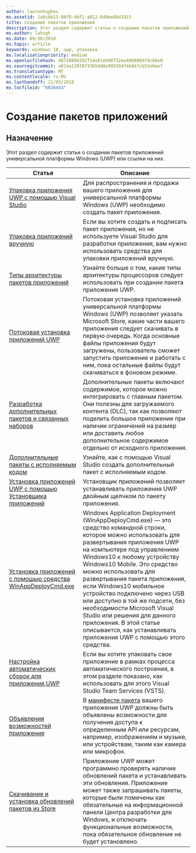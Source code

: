 ```yaml
---
author: laurenhughes
ms.assetid: 1abcbb13-80f0-4bf1-a812-649ee8bd1915
title: Создание пакетов приложений
description: Этот раздел содержит статьи о создании пакетов приложений универсальной платформы Windows (UWP) или ссылки на них.
ms.author: lahugh
ms.date: 09/30/2018
ms.topic: article
keywords: windows 10, uwp, упаковка
ms.localizationpriority: medium
ms.openlocfilehash: d8728094292f1de81eb90752ee496090df4cb6e0
ms.sourcegitcommit: e814a13978f33654d8e995584f4b047cb53e0aef
ms.translationtype: MT
ms.contentlocale: ru-RU
ms.lasthandoff: 11/05/2018
ms.locfileid: "6026443"
---
```

# <a name="packaging-apps"></a>Создание пакетов приложений


## <a name="purpose"></a>Назначение

Этот раздел содержит статьи о создании пакетов приложений универсальной платформы Windows (UWP) или ссылки на них.

| Статья | Описание |
|-------|-------------|
| [Упаковка приложения UWP с помощью Visual Studio](packaging-uwp-apps.md) | Для распространения и продажи вашего приложения для универсальной платформы Windows (UWP) необходимо создать пакет приложения. |
| [Упаковка приложений вручную](manual-packaging-root.md) | Если вы хотите создать и подписать пакет приложения, но не используете Visual Studio для разработки приложения, вам нужно использовать средства для упаковки приложений вручную. |
| [Типы архитектуры пакетов приложений](device-architecture.md) | Узнайте больше о том, какие типы архитектуры процессоров следует использовать при создании пакета приложения UWP. |
| [Потоковая установка приложений UWP](streaming-install.md) | Потоковая установка приложений универсальной платформы Windows (UWP) позволяет указать Microsoft Store, какие части вашего приложения следует скачивать в первую очередь. Когда основные файлы приложения будут загружены, пользователь сможет запустить приложение и работать с ним, пока остальные файлы будут скачиваться в фоновом режиме. |
| [Разработка дополнительных пакетов и связанных наборов](optional-packages.md) | Дополнительные пакеты включают содержимое, которое можно интегрировать с главным пакетом. Они полезны для загружаемого контента (DLC), так как позволяют поделить большое приложение при наличии ограничений на размер или доставить любое дополнительное содержимое отдельно от исходного приложения. |
| [Дополнительные пакеты с исполняемым кодом](optional-packages-with-executable-code.md) | Узнайте, как с помощью Visual Studio создать дополнительный пакет с исполняемым кодом. |
| [Установка приложений UWP с помощью Установщика приложений](appinstaller-root.md) | Установщик приложений позволяет устанавливать приложения UWP двойным щелчком по пакету приложения. |
| [Установка приложений с помощью средства WinAppDeployCmd.exe](install-universal-windows-apps-with-the-winappdeploycmd-tool.md) | Windows Application Deployment (WinAppDeployCmd.exe) — это средство командной строки, которое можно использовать для развертывания приложения UWP на компьютере под управлением Windows10 к любому устройству Windows10 Mobile. Это средство можно использовать для развертывания пакета приложения, если Windows10 мобильное устройство подключено через USB или доступно в той же подсети, без необходимости Microsoft Visual Studio или решения для данного приложения. В этой статье описывается, как устанавливать приложения UWP с помощью этого средства. |
| [Настройка автоматических сборок для приложения UWP](auto-build-package-uwp-apps.md) | Если вы хотите упаковать свое приложение в рамках процесса автоматического построения, в этом разделе показано, как использовать для этого Visual Studio Team Services (VSTS). |
| [Объявления возможностей приложения](app-capability-declarations.md) | В [манифесте пакета](https://msdn.microsoft.com/library/windows/apps/BR211474) вашего приложения UWP должны быть объявлены возможности для получения доступа к определенным API или ресурсам, например, изображениям и музыке, или устройствам, таким как камера или микрофон. |
| [Скачивание и установка обновлений пакетов из Store](self-install-package-updates.md) | Приложение UWP может программно проверять наличие обновлений пакета и устанавливать эти обновления. Приложение может также запрашивать пакеты, которые были помечены как обязательные на информационной панели Центра разработки для Windows, и отключать функциональные возможности, пока обязательное обновление не будет установлено.  |
